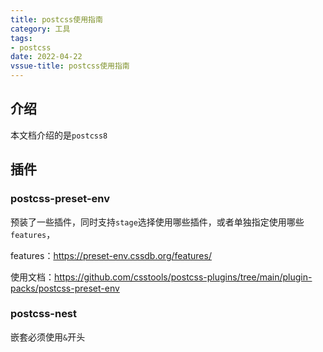 ```yaml
---
title: postcss使用指南
category: 工具
tags:
- postcss
date: 2022-04-22
vssue-title: postcss使用指南
---
```

## 介绍

本文档介绍的是`postcss8`

## 插件

### postcss-preset-env

预装了一些插件，同时支持`stage`选择使用哪些插件，或者单独指定使用哪些`features`，

features：https://preset-env.cssdb.org/features/

使用文档：https://github.com/csstools/postcss-plugins/tree/main/plugin-packs/postcss-preset-env

### postcss-nest

嵌套必须使用`&`开头